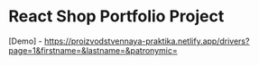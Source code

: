 # React Shop Portfolio Project

[Demo] - https://proizvodstvennaya-praktika.netlify.app/drivers?page=1&firstname=&lastname=&patronymic=

